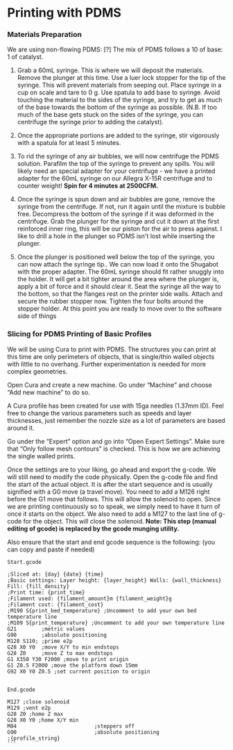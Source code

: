 # Printing with PDMS

### Materials Preparation

We are using non-flowing PDMS: [?]
The mix of PDMS follows a 10 of base: 1 of catalyst. 

1. Grab a 60mL syringe. This is where we will deposit the materials. Remove the plunger at this time.
Use a luer lock stopper for the tip of the syringe. This will prevent materials from seeping out.
Place syringe in a cup on scale and tare to 0 g.  Use spatula to add base to syringe.  Avoid touching the material to the sides of the syringe, and try to get as much of the base towards the bottom of the syringe as possible.  (N.B. If too much of the base gets stuck on the sides of the syringe, you can centrifuge the syringe prior to adding the catalyst). 
2. Once the appropriate portions are added to the syringe, stir vigorously with a spatula for at least 5 minutes.
3. To rid the syringe of any air bubbles, we will now centrifuge the PDMS solution. Parafilm the top of the syringe to prevent any spills. You will likely need an special adapter for your centrifuge - we have a printed adapter for the 60mL syringe on our Allegra X-15R centrifuge and to counter weight! **Spin for 4 minutes at 2500CFM.**
4. Once the syringe is spun down and air bubbles are gone, remove the syringe from the centrifuge. If not, run it again until the mixture is bubble free. Decompress the bottom of the syringe if it was deformed in the centrifuge.
Grab the plunger for the syringe and cut it down at the first reinforced inner ring, this will be our piston for the air to press against. I like to drill a hole in the plunger so PDMS isn't lost while inserting the plunger.

5. Once the plunger is positioned well below the top of the syringe, you can now attach the syringe tip..
We can now load it onto the Shugabot with the proper adapter.
The 60mL syringe should fit rather snuggly into the holder. It will get a bit tighter around the area where the plunger is, apply a bit of force and it should clear it.
Seat the syringe all the way to the bottom, so that the flanges rest on the printer side walls.
Attach and secure the rubber stopper now. Tighten the four bolts around the stopper holder.
At this point you are ready to move over to the software side of things

### Slicing for PDMS Printing of Basic Profiles 

We will be using Cura to print with PDMS. The structures you can print at this time are only perimeters of objects, that is single/thin walled objects with little to no overhang. Further experimentation is needed for more complex geometries.

Open Cura and create a new machine. Go under “Machine” and choose “Add new machine” to do so.

A Cura profile has been created for use with 15ga needles (1.37mm ID). Feel free to change the various parameters such as speeds and layer thicknesses, just remember the nozzle size as a lot of parameters are based around it.

Go under the “Expert” option and go into “Open Expert Settings”. Make sure that “Only follow mesh contours” is checked. This is how we are achieving the single walled prints.


Once the settings are to your liking, go ahead and export the g-code. We will still need to modify the code physically.
Open the g-code file and find the start of the actual object. It is after the start sequence and is usually signified with a G0 move (a travel move). You need to add a M126 right before the G1 move that follows. This will allow the solenoid to open.
Since we are printing continuously so to speak, we simply need to have it turn of once it starts on the object. We also need to add a M127 to the last line of g-code for the object. This will close the solenoid.
**Note: This step (manual editing of gcode) is replaced by the gcode munging utility.**

Also ensure that the start and end gcode sequence is the following: (you can copy and paste if needed)

````
Start.gcode

;Sliced at: {day} {date} {time}
;Basic settings: Layer height: {layer_height} Walls: {wall_thickness} Fill: {fill_density}
;Print time: {print_time}
;Filament used: {filament_amount}m {filament_weight}g
;Filament cost: {filament_cost}
;M190 S{print_bed_temperature} ;Uncomment to add your own bed temperature line
;M109 S{print_temperature} ;Uncomment to add your own temperature line
G21        ;metric values
G90        ;absolute positioning
M128 S110; ;prime e2p
G28 X0 Y0  ;move X/Y to min endstops
G28 Z0     ;move Z to max endstops
G1 X350 Y30 F2000 ;move to print origin
G1 Z0.5 F2000 ;move the platform down 15mm
G92 X0 Y0 Z0.5 ;set current position to origin


End.gcode

M127 ;close solenoid
M129 ;vent e2p
G28 Z0 ;home Z max
G28 X0 Y0 ;home X/Y min
M84                         ;steppers off
G90                         ;absolute positioning
;{profile_string}
```
